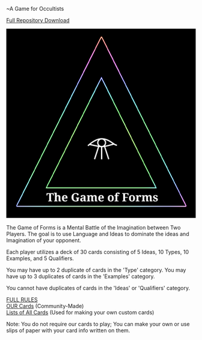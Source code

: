 ~A Game for Occultists  

[Full Repository Download](https://github.com/Az-Neter/The-Game-of-Forms/archive/refs/heads/main.zip)

![Logo](https://github.com/Az-Neter/The-Game-of-Forms/blob/main/Logos/Logo.png?raw=true)

The Game of Forms is a Mental Battle of the Imagination between Two Players. 
The goal is to use Language and Ideas to dominate the ideas and Imagination of your opponent.

Each player utilizes a deck of 30 cards consisting of 5 Ideas, 10 Types, 10 Examples, and 5 Qualifiers.

You may have up to 2 duplicate of cards in the 'Type' category.
You may have up to 3 duplicates of cards in the 'Examples' category.

You cannot have duplicates of cards in the 'Ideas' or 'Qualifiers' category.  
 
 
 [FULL RULES](https://github.com/Az-Neter/The-Game-of-Forms/blob/main/Rules_v1.pdf)  
  [OUR Cards](https://github.com/Az-Neter/The-Game-of-Forms/tree/main/Cards) (Community-Made)    
 [Lists of All Cards](https://github.com/Az-Neter/The-Game-of-Forms/tree/main/Lists) (Used for making your own custom cards)  
   
   Note: You do not require our cards to play; You can make your own or use slips of paper with your card info written on them.
